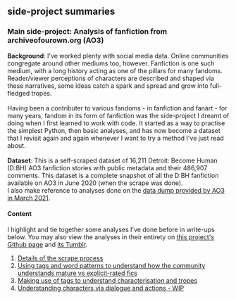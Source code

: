 ## side-project summaries

### Main side-project: Analysis of fanfiction from archiveofourown.org (AO3)
<b>Background</b>: I've worked plenty with social media data. Online communities congregate around other mediums too, however. Fanfiction is one such medium, with a long history acting as one of the pillars for many fandoms. Reader/viewer perceptions of characters are described and shaped via these narratives, some ideas catch a spark and spread and grow into full-fledged tropes.<br><br>
Having been a contributer to various fandoms - in fanfiction and fanart - for many years, fandom in its form of fanfiction was the side-project I dreamt of doing when I first learned to work with code. It started as a way to practise the simplest Python, then basic analyses, and has now become a dataset that I revisit again and again whenever I want to try a method I've just read about.<br><br>
<b>Dataset</b>: This is a self-scraped dataset of 16,211 Detroit: Become Human (D:BH) AO3 fanfiction stories with public metadata and their 486,907 comments. This dataset is a complete snapshot of all the D:BH fanfiction available on AO3 in June 2020 (when the scrape was done).<br>
I also make reference to analyses done on the [data dump provided by AO3 in March 2021](https://archiveofourown.org/admin_posts/18804).<br>
#### Content
I highlight and tie together some analyses I've done before in write-ups below. You may also view the analyses in their entirety on [this project's Github page](https://dru-r.github.io/ao3-dbh-analysis/) and [its Tumblr](https://program-800.tumblr.com).
1. [Details of the scrape process](/p1/ao3-dbh-scrape.md)<br>
2. [Using tags and word patterns to understand how the community understands mature vs explicit-rated fics](/p1/mature-vs-explicit.md)<br>
3. [Making use of tags to understand characterisation and tropes](/p1/tag-usage.md)<br>
4. [Understanding characters via dialogue and actions - WIP](/p1/dialog-actions.md)<br>
